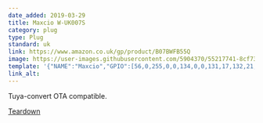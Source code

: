 ```yaml
---
date_added: 2019-03-29
title: Maxcio W-UK007S
category: plug
type: Plug
standard: uk
link: https://www.amazon.co.uk/gp/product/B07BWFB55Q
image: https://user-images.githubusercontent.com/5904370/55217741-8cf73680-5200-11e9-9aed-3e78b8f108f2.png
template: '{"NAME":"Maxcio","GPIO":[56,0,255,0,0,134,0,0,131,17,132,21,0],"FLAG":0,"BASE":45}' 
link_alt: 
---
```


Tuya-convert OTA compatible.

[Teardown](https://www.earth.li/~noodles/blog/2018/12/power-monitoring.html)






